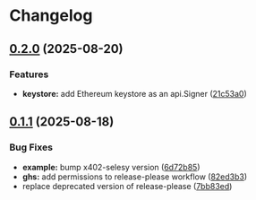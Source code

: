 # Changelog

## [0.2.0](https://github.com/selesy/x402-buyer/compare/v0.1.1...v0.2.0) (2025-08-20)


### Features

* **keystore:** add Ethereum keystore as an api.Signer ([21c53a0](https://github.com/selesy/x402-buyer/commit/21c53a06b8895234363d7cf0646d3429543ee6cd))

## [0.1.1](https://github.com/selesy/x402-buyer/compare/v0.1.0-pre1...v0.1.1) (2025-08-18)


### Bug Fixes

* **example:** bump x402-selesy version ([6d72b85](https://github.com/selesy/x402-buyer/commit/6d72b853574eb0b3d9b3213259423d427d581b24))
* **ghs:** add permissions to release-please workflow ([82ed3b3](https://github.com/selesy/x402-buyer/commit/82ed3b364d47dcfb1cdd2d2aacfab394d5adf5e3))
* replace deprecated version of release-please ([7bb83ed](https://github.com/selesy/x402-buyer/commit/7bb83ed13d8982d5b75c5313c66fbc3d8174c42d))

